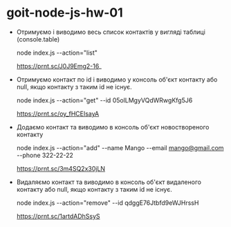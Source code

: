 # goit-node-js-hw-01

- Отримуємо і виводимо весь список контактів у вигляді таблиці (console.table)

  node index.js --action="list"

  https://prnt.sc/J0J9Emg2-16_

- Отримуємо контакт по id і виводимо у консоль об'єкт контакту або null, якщо контакту з таким id не існує.

  node index.js --action="get" --id 05olLMgyVQdWRwgKfg5J6

  https://prnt.sc/oy_fHCEIsayA

- Додаємо контакт та виводимо в консоль об'єкт новоствореного контакту

  node index.js --action="add" --name Mango --email mango@gmail.com --phone 322-22-22

  https://prnt.sc/3m4SQ2x30jLN

- Видаляємо контакт та виводимо в консоль об'єкт видаленого контакту або null, якщо контакту з таким id не існує.

  node index.js --action="remove" --id qdggE76Jtbfd9eWJHrssH

  https://prnt.sc/1artdADhSsyS
